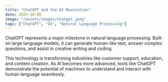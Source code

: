 ```yaml
---
title: "ChatGPT and the AI Revolution"
date: 2025-10-05
image: "/assets/images/chatgpt.jpeg"
tags: ["ChatGPT", "AI", "Natural Language Processing"]
---
```


ChatGPT represents a major milestone in natural language processing. Built on large language models, it can generate human-like text, answer complex questions, and assist in creative writing and coding.

This technology is transforming industries like customer support, education, and content creation. As AI becomes more advanced, tools like ChatGPT demonstrate the potential of machines to understand and interact with human language seamlessly.
